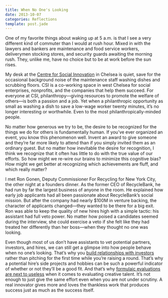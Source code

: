 ```yaml
---
title: When No One's Looking
date: 2013-10-07
categories: Reflections
template: post.jade
---
```


One of my favorite things about waking up at 5 a.m. is that I see a very different kind of commuter than I would at rush hour. Mixed in with the lawyers and bankers are maintenance and food service workers, deliverymen stocking stores, and security guards awaiting the morning rush. They, unlike me, have no choice but to be at work before the sun rises.

My desk at the [Centre for Social Innovation](http://nyc.socialinnovation.org/) in Chelsea is quiet, save for the occasional background noise of the maintenance staff washing dishes and scrubbing floors. CSI is a co-working space in west Chelsea for social enterprises, nonprofits, and the companies that help them succeed. For everyone at CSI, philanthropy—giving resources to promote the welfare of others—is both a passion and a job. Yet when a philanthropic opportunity as small as washing a dish to save a low-wage worker twenty minutes, it’s no longer interesting or worthwhile. Even to the most philanthropically-minded people.

No matter how generous we try to be, the desire to be recognized for the things we do for others is fundamentally human. If you’ve ever organized an event, you know this phenomenon well. Invent an award to give someone and they’re far more likely to attend than if you simply invited them as an ordinary guest. But no matter how inevitable the desire for recognition, I think we recognize that it often has little to do with the true value of our efforts. So how might we re-wire our brains to minimize this cognitive bias? How might we get better at recognizing which achievements are fluff, and which really matter?

I met Ron Gonen, Deputy Commissioner For Recycling for New York City, the other night at a founders dinner. As the former CEO of RecycleBank, he had run by far the largest business of anyone in the room. He explained how early job applicants had all been passionate about RecycleBank’s social mission. But after the company had nearly $100M in venture backing, the character of applicants changed—they wanted to be there for a big exit. Ron was able to keep the quality of new hires high with a simple tactic: his assistant had full veto power. No matter how poised a candidates seemed during the interview, she could exercise a veto if she felt like they had treated her differently than her boss—when they thought no one was looking.

Even though most of us don’t have assistants to vet potential partners, investors, and hires, we can still get a glimpse into how people behave when no one’s looking. That’s why you [build relationships with investors](http://www.bothsidesofthetable.com/2009/08/08/wtf-is-traction-a-6-step-relationship-guide-to-vc/) rather than pitching for the first time while you’re raising a round. That’s why a potential hire’s side projects and hobbies can be such a powerful indicator of whether or not they’ll be a good fit. And that’s why [formulaic evaluations are next to useless](http://www.codingjohnson.com/he-got-1-percent-we-cant-hire-him?utm_source=buffer&utm_campaign=Buffer&utm_content=buffere640b&utm_medium=twitter#.UlKtnGRgakV) when it comes to evaluating creative talent. It’s not enough to just give the same effort even when you are not under scrutiny. A real innovator gives more and loves the thankless work that produces success just as much as the success itself.